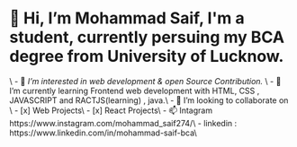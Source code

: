 <h1>👋 Hi, I’m Mohammad Saif, I'm a student, currently persuing my BCA degree from University of Lucknow. </h1>\
- 👀 <em> I’m interested in web development & open Source Contribution. </em>\
- 🌱 I’m currently learning  Frontend web development with HTML, CSS , JAVASCRIPT and RACTJS(learning) , java.\
- 💞️ I’m looking to collaborate on \
- [x] Web Projects\
- [x] React Projects\
- 📫 Intagram https://www.instagram.com/mohammad_saif274/\
- linkedin : https://www.linkedin.com/in/mohammad-saif-bca\

<!---
Thebeast01/Thebeast01 is a ✨ special ✨ repository because its `README.md` (this file) appears on your GitHub profile.
You can click the Preview link to take a look at your changes.
--->
